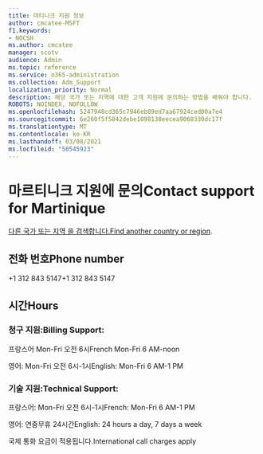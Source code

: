 ```yaml
---
title: 마티니크 지원 정보
author: cmcatee-MSFT
f1.keywords:
- NOCSH
ms.author: cmcatee
manager: scotv
audience: Admin
ms.topic: reference
ms.service: o365-administration
ms.collection: Adm_Support
localization_priority: Normal
description: 해당 국가 또는 지역에 대한 고객 지원에 문의하는 방법을 배워야 합니다.
ROBOTS: NOINDEX, NOFOLLOW
ms.openlocfilehash: 5247948cd365c7946eb89ed7aa67924ced00a7e4
ms.sourcegitcommit: 6e260f5f5842debe1098138eecea9068330dc17f
ms.translationtype: MT
ms.contentlocale: ko-KR
ms.lasthandoff: 03/08/2021
ms.locfileid: "50545923"
---
```

# <a name="contact-support-for-martinique"></a><span data-ttu-id="80fee-103">마르티니크 지원에 문의</span><span class="sxs-lookup"><span data-stu-id="80fee-103">Contact support for Martinique</span></span>

<span data-ttu-id="80fee-104">[다른 국가 또는 지역 을 검색합니다.](../contact-support-for-business-products.md)</span><span class="sxs-lookup"><span data-stu-id="80fee-104">[Find another country or region](../contact-support-for-business-products.md).</span></span>

## <a name="phone-number"></a><span data-ttu-id="80fee-105">전화 번호</span><span class="sxs-lookup"><span data-stu-id="80fee-105">Phone number</span></span>
<span data-ttu-id="80fee-106">+1 312 843 5147</span><span class="sxs-lookup"><span data-stu-id="80fee-106">+1 312 843 5147</span></span>

## <a name="hours"></a><span data-ttu-id="80fee-107">시간</span><span class="sxs-lookup"><span data-stu-id="80fee-107">Hours</span></span>
### <a name="billing-support"></a><span data-ttu-id="80fee-108">청구 지원:</span><span class="sxs-lookup"><span data-stu-id="80fee-108">Billing Support:</span></span>

<span data-ttu-id="80fee-109">프랑스어 Mon-Fri 오전 6시</span><span class="sxs-lookup"><span data-stu-id="80fee-109">French Mon-Fri 6 AM-noon</span></span>

<span data-ttu-id="80fee-110">영어: Mon-Fri 오전 6시-1시</span><span class="sxs-lookup"><span data-stu-id="80fee-110">English: Mon-Fri 6 AM-1 PM</span></span>

### <a name="technical-support"></a><span data-ttu-id="80fee-111">기술 지원:</span><span class="sxs-lookup"><span data-stu-id="80fee-111">Technical Support:</span></span>

<span data-ttu-id="80fee-112">프랑스어: Mon-Fri 오전 6시-1시</span><span class="sxs-lookup"><span data-stu-id="80fee-112">French: Mon-Fri 6 AM-1 PM</span></span>

<span data-ttu-id="80fee-113">영어: 연중무휴 24시간</span><span class="sxs-lookup"><span data-stu-id="80fee-113">English: 24 hours a day, 7 days a week</span></span>

<span data-ttu-id="80fee-114">국제 통화 요금이 적용됩니다.</span><span class="sxs-lookup"><span data-stu-id="80fee-114">International call charges apply</span></span>
